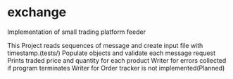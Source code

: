 # exchange
Implementation of small trading platform feeder

This Project reads sequences of message and create input file with timestamp.(tests/)
Populate objects and validate each message request
Prints traded price and quantity for each product 
Writer for errors collected if program terminates
Writer for Order tracker is not implemented(Planned)
